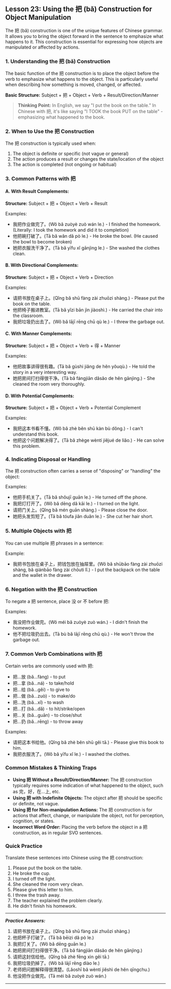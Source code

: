 ## Lesson 23: Using the 把 (bǎ) Construction for Object Manipulation

The 把 (bǎ) construction is one of the unique features of Chinese grammar. It allows you to bring the object forward in the sentence to emphasize what happens to it. This construction is essential for expressing how objects are manipulated or affected by actions.

### 1. Understanding the 把 (bǎ) Construction

The basic function of the 把 construction is to place the object before the verb to emphasize what happens to the object. This is particularly useful when describing how something is moved, changed, or affected.

**Basic Structure:** Subject + 把 + Object + Verb + Result/Direction/Manner

> **Thinking Point:** In English, we say "I put the book on the table." In Chinese with 把, it's like saying "I TOOK the book PUT on the table" - emphasizing what happened to the book.

### 2. When to Use the 把 Construction

The 把 construction is typically used when:

1. The object is definite or specific (not vague or general)
2. The action produces a result or changes the state/location of the object
3. The action is completed (not ongoing or habitual)

### 3. Common Patterns with 把

#### A. With Result Complements:

**Structure:** Subject + 把 + Object + Verb + Result

Examples:
* 我把作业做完了。(Wǒ bǎ zuòyè zuò wán le.) - I finished the homework. (Literally: I took the homework and did it to completion)
* 他把碗打破了。(Tā bǎ wǎn dǎ pò le.) - He broke the bowl. (He caused the bowl to become broken)
* 她把衣服洗干净了。(Tā bǎ yīfu xǐ gānjìng le.) - She washed the clothes clean.

#### B. With Directional Complements:

**Structure:** Subject + 把 + Object + Verb + Direction

Examples:
* 请把书放在桌子上。(Qǐng bǎ shū fàng zài zhuōzi shàng.) - Please put the book on the table.
* 他把椅子搬进教室。(Tā bǎ yǐzi bān jìn jiàoshì.) - He carried the chair into the classroom.
* 我把垃圾扔出去了。(Wǒ bǎ lājī rēng chū qù le.) - I threw the garbage out.

#### C. With Manner Complements:

**Structure:** Subject + 把 + Object + Verb + 得 + Manner

Examples:
* 他把故事讲得很有趣。(Tā bǎ gùshi jiǎng de hěn yǒuqù.) - He told the story in a very interesting way.
* 她把房间打扫得很干净。(Tā bǎ fángjiān dǎsǎo de hěn gānjìng.) - She cleaned the room very thoroughly.

#### D. With Potential Complements:

**Structure:** Subject + 把 + Object + Verb + Potential Complement

Examples:
* 我把这本书看不懂。(Wǒ bǎ zhè běn shū kàn bù dǒng.) - I can't understand this book.
* 他把这个问题解决得了。(Tā bǎ zhège wèntí jiějué de liǎo.) - He can solve this problem.

### 4. Indicating Disposal or Handling

The 把 construction often carries a sense of "disposing" or "handling" the object:

Examples:
* 他把手机关了。(Tā bǎ shǒujī guān le.) - He turned off the phone.
* 我把灯打开了。(Wǒ bǎ dēng dǎ kāi le.) - I turned on the light.
* 请把门关上。(Qǐng bǎ mén guān shàng.) - Please close the door.
* 她把头发剪短了。(Tā bǎ tóufa jiǎn duǎn le.) - She cut her hair short.

### 5. Multiple Objects with 把

You can use multiple 把 phrases in a sentence:

Example:
* 我把书包放在桌子上，把钱包放在抽屉里。(Wǒ bǎ shūbāo fàng zài zhuōzi shàng, bǎ qiánbāo fàng zài chōuti lǐ.) - I put the backpack on the table and the wallet in the drawer.

### 6. Negation with the 把 Construction

To negate a 把 sentence, place 没 or 不 before 把:

Examples:
* 我没把作业做完。(Wǒ méi bǎ zuòyè zuò wán.) - I didn't finish the homework.
* 他不把垃圾扔出去。(Tā bù bǎ lājī rēng chū qù.) - He won't throw the garbage out.

### 7. Common Verb Combinations with 把

Certain verbs are commonly used with 把:

* 把...放 (bǎ...fàng) - to put
* 把...拿 (bǎ...ná) - to take/hold
* 把...给 (bǎ...gěi) - to give to
* 把...做 (bǎ...zuò) - to make/do
* 把...洗 (bǎ...xǐ) - to wash
* 把...打 (bǎ...dǎ) - to hit/strike/open
* 把...关 (bǎ...guān) - to close/shut
* 把...扔 (bǎ...rēng) - to throw away

Examples:
* 请把这本书给他。(Qǐng bǎ zhè běn shū gěi tā.) - Please give this book to him.
* 我把衣服洗了。(Wǒ bǎ yīfu xǐ le.) - I washed the clothes.

### Common Mistakes & Thinking Traps

* **Using 把 Without a Result/Direction/Manner:** The 把 construction typically requires some indication of what happened to the object, such as 完，好，在...上, etc.
* **Using 把 with Indefinite Objects:** The object after 把 should be specific or definite, not vague.
* **Using 把 for Non-manipulation Actions:** The 把 construction is for actions that affect, change, or manipulate the object, not for perception, cognition, or states.
* **Incorrect Word Order:** Placing the verb before the object in a 把 construction, as in regular SVO sentences.

### Quick Practice

Translate these sentences into Chinese using the 把 construction:

1. Please put the book on the table.
2. He broke the cup.
3. I turned off the light.
4. She cleaned the room very clean.
5. Please give this letter to him.
6. I threw the trash away.
7. The teacher explained the problem clearly.
8. He didn't finish his homework.

---
***Practice Answers:***

1. 请把书放在桌子上。(Qǐng bǎ shū fàng zài zhuōzi shàng.)
2. 他把杯子打破了。(Tā bǎ bēizi dǎ pò le.)
3. 我把灯关了。(Wǒ bǎ dēng guān le.)
4. 她把房间打扫得很干净。(Tā bǎ fángjiān dǎsǎo de hěn gānjìng.)
5. 请把这封信给他。(Qǐng bǎ zhè fēng xìn gěi tā.)
6. 我把垃圾扔掉了。(Wǒ bǎ lājī rēng diào le.)
7. 老师把问题解释得很清楚。(Lǎoshī bǎ wèntí jiěshì de hěn qīngchu.)
8. 他没把作业做完。(Tā méi bǎ zuòyè zuò wán.)

---
